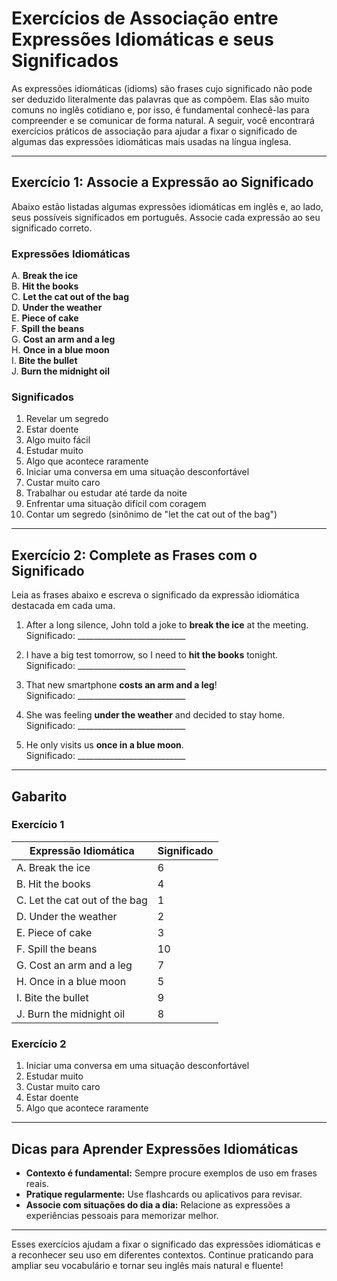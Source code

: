 
# Exercícios de Associação entre Expressões Idiomáticas e seus Significados

As expressões idiomáticas (idioms) são frases cujo significado não pode ser deduzido literalmente das palavras que as compõem. Elas são muito comuns no inglês cotidiano e, por isso, é fundamental conhecê-las para compreender e se comunicar de forma natural. A seguir, você encontrará exercícios práticos de associação para ajudar a fixar o significado de algumas das expressões idiomáticas mais usadas na língua inglesa.

---

## Exercício 1: Associe a Expressão ao Significado

Abaixo estão listadas algumas expressões idiomáticas em inglês e, ao lado, seus possíveis significados em português. Associe cada expressão ao seu significado correto.

### Expressões Idiomáticas

A. **Break the ice**  
B. **Hit the books**  
C. **Let the cat out of the bag**  
D. **Under the weather**  
E. **Piece of cake**  
F. **Spill the beans**  
G. **Cost an arm and a leg**  
H. **Once in a blue moon**  
I. **Bite the bullet**  
J. **Burn the midnight oil**

### Significados

1. Revelar um segredo  
2. Estar doente  
3. Algo muito fácil  
4. Estudar muito  
5. Algo que acontece raramente  
6. Iniciar uma conversa em uma situação desconfortável  
7. Custar muito caro  
8. Trabalhar ou estudar até tarde da noite  
9. Enfrentar uma situação difícil com coragem  
10. Contar um segredo (sinônimo de "let the cat out of the bag")

---

## Exercício 2: Complete as Frases com o Significado

Leia as frases abaixo e escreva o significado da expressão idiomática destacada em cada uma.

1. After a long silence, John told a joke to **break the ice** at the meeting.  
   Significado: ___________________________

2. I have a big test tomorrow, so I need to **hit the books** tonight.  
   Significado: ___________________________

3. That new smartphone **costs an arm and a leg**!  
   Significado: ___________________________

4. She was feeling **under the weather** and decided to stay home.  
   Significado: ___________________________

5. He only visits us **once in a blue moon**.  
   Significado: ___________________________

---

## Gabarito

### Exercício 1

| Expressão Idiomática         | Significado |
|-----------------------------|-------------|
| A. Break the ice            | 6           |
| B. Hit the books            | 4           |
| C. Let the cat out of the bag | 1         |
| D. Under the weather        | 2           |
| E. Piece of cake            | 3           |
| F. Spill the beans          | 10          |
| G. Cost an arm and a leg    | 7           |
| H. Once in a blue moon      | 5           |
| I. Bite the bullet          | 9           |
| J. Burn the midnight oil    | 8           |

### Exercício 2

1. Iniciar uma conversa em uma situação desconfortável  
2. Estudar muito  
3. Custar muito caro  
4. Estar doente  
5. Algo que acontece raramente  

---

## Dicas para Aprender Expressões Idiomáticas

- **Contexto é fundamental:** Sempre procure exemplos de uso em frases reais.
- **Pratique regularmente:** Use flashcards ou aplicativos para revisar.
- **Associe com situações do dia a dia:** Relacione as expressões a experiências pessoais para memorizar melhor.

---

Esses exercícios ajudam a fixar o significado das expressões idiomáticas e a reconhecer seu uso em diferentes contextos. Continue praticando para ampliar seu vocabulário e tornar seu inglês mais natural e fluente!
```
